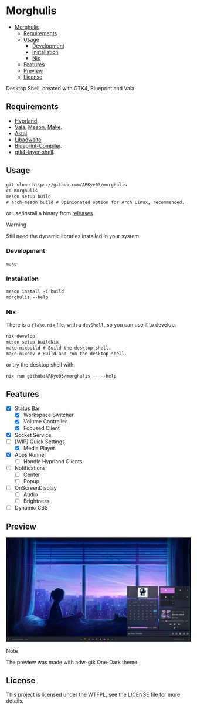 
# Morghulis

- [Morghulis](#morghulis)
  - [Requirements](#requirements)
  - [Usage](#usage)
    - [Development](#development)
    - [Installation](#installation)
    - [Nix](#nix)
  - [Features](#features)
  - [Preview](#preview)
  - [License](#license)

Desktop Shell, created with GTK4, Blueprint and Vala.

## Requirements

- [Hyprland](https://hyprland.org/).
- [Vala](https://vala.dev/), [Meson](https://mesonbuild.com/), [Make](https://www.gnu.org/software/make/).
- [Astal](https://github.com/Aylur/astal).
- [Libadwaita](https://gitlab.gnome.org/GNOME/libadwaita).
- [Blueprint-Compiler](https://jwestman.pages.gitlab.gnome.org/blueprint-compiler/).
- [gtk4-layer-shell](https://github.com/wmww/gtk4-layer-shell).

## Usage

```shell
git clone https://github.com/ARKye03/morghulis
cd morghulis
meson setup build
# arch-meson build # Opinionated option for Arch Linux, recommended.
```

or use/install a binary from [releases](https://github.com/ARKye03/morghulis/releases).

> [!WARNING]  
> Still need the dynamic libraries installed in your system.

### Development

```shell
make
```

### Installation

```shell
meson install -C build
morghulis --help
```

### Nix

There is a `flake.nix` file, with a `devShell`, so you can use it to develop.

```shell
nix develop
meson setup buildNix
make nixbuild # Build the desktop shell.
make nixdev # Build and run the desktop shell.
```

or try the desktop shell with:

```shell
nix run github:ARKye03/morghulis -- --help
```

## Features

- [x] Status Bar
  - [x] Workspace Switcher
  - [x] Volume Controller
  - [x] Focused Client
- [x] Socket Service
- [ ] [WIP] Quick Settings
  - [x] Media Player
- [x] Apps Runner
  - [ ] Handle Hyprland Clients
- [ ] Notifications
  - [ ] Center
  - [ ] Popup
- [ ] OnScreenDisplay
  - [ ] Audio
  - [ ] Brightness
- [ ] Dynamic CSS

## Preview

![Morghulis](public/morghulis.webp)

> [!NOTE]  
> The preview was made with adw-gtk One-Dark theme.

## License

This project is licensed under the WTFPL, see the [LICENSE](./LICENSE) file for more details.
